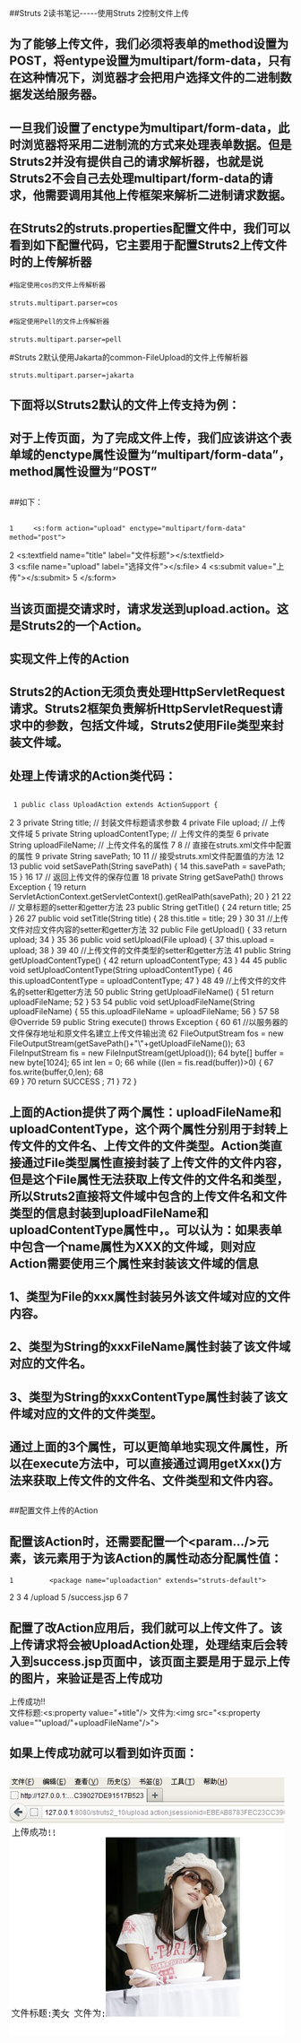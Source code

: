 ##Struts 2读书笔记-----使用Struts 2控制文件上传

##
## 为了能够上传文件，我们必须将表单的method设置为POST，将entype设置为multipart/form-data，只有在这种情况下，浏览器才会把用户选择文件的二进制数据发送给服务器。


##
## 一旦我们设置了enctype为multipart/form-data，此时浏览器将采用二进制流的方式来处理表单数据。但是Struts2并没有提供自己的请求解析器，也就是说Struts2不会自己去处理multipart/form-data的请求，他需要调用其他上传框架来解析二进制请求数据。


##
## 在Struts2的struts.properties配置文件中，我们可以看到如下配置代码，它主要用于配置Struts2上传文件时的上传解析器
    #指定使用cos的文件上传解析器

    struts.multipart.parser=cos

    #指定使用Pell的文件上传解析器

    struts.multipart.parser=pell

   #Struts 2默认使用Jakarta的common-FileUpload的文件上传解析器

    struts.multipart.parser=jakarta





##
## 下面将以Struts2默认的文件上传支持为例：


##
## 对于上传页面，为了完成文件上传，我们应该讲这个表单域的enctype属性设置为“multipart/form-data”，method属性设置为“POST”


##
##如下：


##
##

	1     <s:form action="upload" enctype="multipart/form-data" method="post">
2         <s:textfield name="title" label="文件标题"></s:textfield><br/>
3         <s:file name="upload" label="选择文件"></s:file>
4         <s:submit value="上传"></s:submit>
5     </s:form>



##
##


##
##


##
## 当该页面提交请求时，请求发送到upload.action。这是Struts2的一个Action。


##
##


##
## 实现文件上传的Action


##
## Struts2的Action无须负责处理HttpServletRequest请求。Struts2框架负责解析HttpServletRequest请求中的参数，包括文件域，Struts2使用File类型来封装文件域。


##
## 处理上传请求的Action类代码：


##
##

	 1 public class UploadAction extends ActionSupport {
 2 
 3     private String title;                     // 封装文件标题请求参数
 4     private File upload;                      // 上传文件域
 5     private String uploadContentType;         // 上传文件的类型
 6     private String uploadFileName;             // 上传文件名的属性
 7 
 8     // 直接在struts.xml文件中配置的属性
 9     private String savePath;
10 
11     // 接受struts.xml文件配置值的方法
12 
13     public void setSavePath(String savePath) {
14         this.savePath = savePath;
15     	}
16 
17     // 返回上传文件的保存位置
18     private String getSavePath() throws Exception {
19         return ServletActionContext.getServletContext().getRealPath(savePath);
20     	}
21 
22     // 文章标题的setter和getter方法
23     public String getTitle() {
24         return title;
25     	}
26 
27     public void setTitle(String title) {
28         this.title = title;
29     	}
30 
31     //上传文件对应文件内容的setter和getter方法
32     public File getUpload() {
33         return upload;
34     	}
35 
36     public void setUpload(File upload) {
37         this.upload = upload;
38     	}
39 
40     //上传文件的文件类型的setter和getter方法
41     public String getUploadContentType() {
42         return uploadContentType;
43     	}
44 
45     public void setUploadContentType(String uploadContentType) {
46         this.uploadContentType = uploadContentType;
47     	}
48 
49     //上传文件的文件名的setter和getter方法
50     public String getUploadFileName() {
51         return uploadFileName;
52     	}
53 
54     public void setUploadFileName(String uploadFileName) {
55         this.uploadFileName = uploadFileName;
56     	}
57 
58     @Override
59     public String execute() throws Exception {
60 
61         //以服务器的文件保存地址和原文件名建立上传文件输出流
62         FileOutputStream fos = new FileOutputStream(getSavePath()+"\\"+getUploadFileName());
63         FileInputStream fis = new FileInputStream(getUpload());
64         byte[] buffer = new byte[1024];
65         int len = 0;
66         while ((len = fis.read(buffer))>0) {
67             fos.write(buffer,0,len);
68             
69         	}
70         return SUCCESS  ;
71     	}
72 	}



##
##


##
##


##
## 上面的Action提供了两个属性：uploadFileName和uploadContentType，这个两个属性分别用于封转上传文件的文件名、上传文件的文件类型。Action类直接通过File类型属性直接封装了上传文件的文件内容，但是这个File属性无法获取上传文件的文件名和类型，所以Struts2直接将文件域中包含的上传文件名和文件类型的信息封装到uploadFileName和uploadContentType属性中，。可以认为：如果表单中包含一个name属性为XXX的文件域，则对应Action需要使用三个属性来封装该文件域的信息


##
## 1、类型为File的xxx属性封装另外该文件域对应的文件内容。


##
## 2、类型为String的xxxFileName属性封装了该文件域对应的文件名。


##
## 3、类型为String的xxxContentType属性封装了该文件域对应的文件的文件类型。


##
## 通过上面的3个属性，可以更简单地实现文件属性，所以在execute方法中，可以直接通过调用getXxx()方法来获取上传文件的文件名、文件类型和文件内容。


##
##



##
##配置文件上传的Action


##
## 配置该Action时，还需要配置一个<param.../>元素，该元素用于为该Action的属性动态分配属性值：


	1         <package name="uploadaction" extends="struts-default">
2         <action name="upload" class="com.app.action.UploadAction">
3             <!-- 动态设置Action的属性值 -->
4             <param name="savePath">/upload</param>
5             <result name="success">/success.jsp</result>
6         </action>
7     </package>



##
##


##
## 配置了改Action应用后，我们就可以上传文件了。该上传请求将会被UploadAction处理，处理结束后会转入到success.jsp页面中，该页面主要是用于显示上传的图片，来验证是否上传成功
上传成功!!<br />
    文件标题:<s:property value="+title"/>
    文件为:<img src="<s:property value=""upload/"+uploadFileName"/>"><Br />


##
## 如果上传成功就可以看到如许页面：


##
## ![Alt text](../md/img/0_1331448327H8N8.gif)


##
##